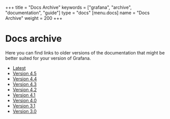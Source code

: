 +++
title = "Docs Archive"
keywords = ["grafana", "archive", "documentation", "guide"]
type = "docs"
[menu.docs]
name = "Docs Archive"
weight = 200
+++

# Docs archive

Here you can find links to older versions of the documentation that might be better suited for your version
of Grafana.

- [Latest](http://docs.grafana.org)
- [Version 4.5](http://docs.grafana.org/v4.5)
- [Version 4.4](http://docs.grafana.org/v4.4)
- [Version 4.3](http://docs.grafana.org/v4.3)
- [Version 4.2](http://docs.grafana.org/v4.2)
- [Version 4.1](http://docs.grafana.org/v4.1)
- [Version 4.0](http://docs.grafana.org/v4.0)
- [Version 3.1](http://docs.grafana.org/v3.1)
- [Version 3.0](http://docs.grafana.org/v3.0)
